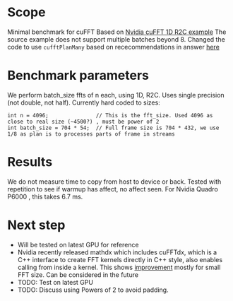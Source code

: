 # Scope
Minimal benchmark for cuFFT 
Based on [Nvidia cuFFT 1D R2C example](https://github.com/NVIDIA/CUDALibrarySamples/tree/master/cuFFT/1d_r2c)
The source example does not support multiple batches beyond 8. Changed the code to use ```cufftPlanMany``` based on rececommendations in answer [here](https://stackoverflow.com/questions/25603394/1d-batched-ffts-of-real-arrays%5B/url%5D)

# Benchmark parameters
 We perform batch_size ffts of n each, using 1D, R2C.  Uses single precision (not double, not half).
Currently hard coded to sizes:
 ```
 int n = 4096;               // This is the fft_size. Used 4096 as close to real size (~4500?) , must be power of 2
 int batch_size = 704 * 54;  // Full frame size is 704 * 432, we use 1/8 as plan is to processes parts of frame in streams
  ```
 
# Results
We do not measure time to copy from host to device or back. Tested with repetition to see if warmup has affect, no affect seen.
For Nvidia Quadro P6000 , this takes 6.7 ms. 

# Next step
- Will be tested on latest GPU for reference
- Nvidia recently released mathdx which includes cuFFTdx, which is a C++ interface to create FFT kernels directly in C++ style, also enables calling from inside a kernel. This shows [improvement](https://docs.nvidia.com/cuda/cufftdx/examples.html) mostly for small FFT size. Can be considered in the future
- TODO: Test on latest GPU
- TODO: Discuss using Powers of 2 to avoid padding. 

